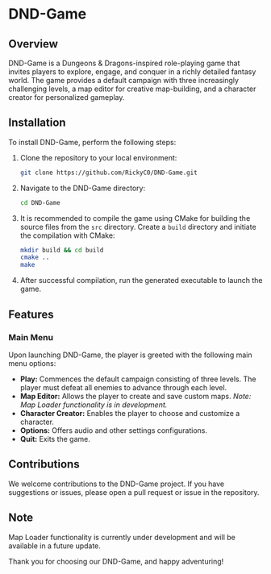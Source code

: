# DND-Game

## Overview
DND-Game is a Dungeons & Dragons-inspired role-playing game that invites players to explore, engage, and conquer in a richly detailed fantasy world. The game provides a default campaign with three increasingly challenging levels, a map editor for creative map-building, and a character creator for personalized gameplay.

## Installation

To install DND-Game, perform the following steps:

1. Clone the repository to your local environment:

    ```sh
    git clone https://github.com/RickyC0/DND-Game.git
    ```

2. Navigate to the DND-Game directory:

    ```sh
    cd DND-Game
    ```

3. It is recommended to compile the game using CMake for building the source files from the `src` directory. Create a `build` directory and initiate the compilation with CMake:

    ```sh
    mkdir build && cd build
    cmake ..
    make
    ```

4. After successful compilation, run the generated executable to launch the game.

## Features

### Main Menu

Upon launching DND-Game, the player is greeted with the following main menu options:

- **Play:** Commences the default campaign consisting of three levels. The player must defeat all enemies to advance through each level.
- **Map Editor:** Allows the player to create and save custom maps. *Note: Map Loader functionality is in development.*
- **Character Creator:** Enables the player to choose and customize a character.
- **Options:** Offers audio and other settings configurations.
- **Quit:** Exits the game.

## Contributions

We welcome contributions to the DND-Game project. If you have suggestions or issues, please open a pull request or issue in the repository.

## Note

Map Loader functionality is currently under development and will be available in a future update.

Thank you for choosing our DND-Game, and happy adventuring!